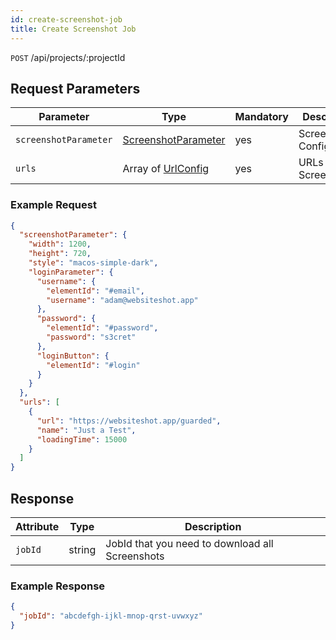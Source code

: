 ```yaml
---
id: create-screenshot-job
title: Create Screenshot Job
---
```


`POST` /api/projects/:projectId

## Request Parameters

| Parameter             | Type                                                  | Mandatory | Description              |
| --------------------- | ----------------------------------------------------- | --------- | ------------------------ |
| `screenshotParameter` | [ScreenshotParameter](../types/ScreenshotParameter.md) | yes       | Screenshot Configuration |
| `urls`                | Array of [UrlConfig](../types/UrlConfig.md)            | yes       | URLs of Screenshots      |

### Example Request

```json
{
  "screenshotParameter": {
    "width": 1200,
    "height": 720,
    "style": "macos-simple-dark",
    "loginParameter": {
      "username": {
        "elementId": "#email",
        "username": "adam@websiteshot.app"
      },
      "password": {
        "elementId": "#password",
        "password": "s3cret"
      },
      "loginButton": {
        "elementId": "#login"
      }
    }
  },
  "urls": [
    {
      "url": "https://websiteshot.app/guarded",
      "name": "Just a Test",
      "loadingTime": 15000
    }
  ]
}
```

## Response

| Attribute | Type   | Description                                     |
| --------- | ------ | ----------------------------------------------- |
| `jobId`   | string | JobId that you need to download all Screenshots |

### Example Response

```json
{
  "jobId": "abcdefgh-ijkl-mnop-qrst-uvwxyz"
}
```
